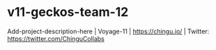 # v11-geckos-team-12
Add-project-description-here | Voyage-11 | https://chingu.io/ | Twitter: https://twitter.com/ChinguCollabs
